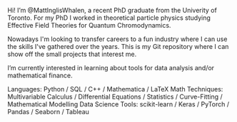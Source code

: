 Hi! I’m @MattInglisWhalen, a recent PhD graduate from the Univerity of Toronto. For my PhD I worked in theoretical particle physics studying Effective Field Theories for Quantum Chromodynamics.

Nowadays I'm looking to transfer careers to a fun industry where I can use the skills I've gathered over the years. This is my Git repository where I can show off the small projects that interest me.

I’m currently interested in learning about tools for data analysis and/or mathematical finance.

Languages: Python / SQL / C++ / Mathematica / LaTeX
Math Techniques: Multivariable Calculus / Differential Equations / Statistics / Curve-Fitting / Mathematical Modelling
Data Science Tools: scikit-learn / Keras / PyTorch / Pandas / Seaborn / Tableau
<!---
This is a comment
--->
